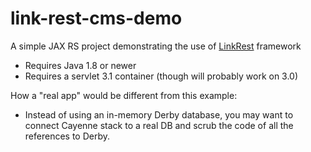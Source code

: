 # link-rest-cms-demo
A simple JAX RS project demonstrating the use of [LinkRest](https://github.com/nhl/link-rest) framework

* Requires Java 1.8 or newer
* Requires a servlet 3.1 container (though will probably work on 3.0) 

How a "real app" would be different from this example:

* Instead of using an in-memory Derby database, you may want to connect Cayenne stack to a real DB and scrub the code of all the references to Derby.

